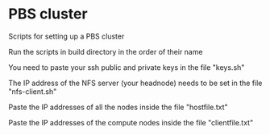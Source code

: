 # PBS cluster
Scripts for setting up a PBS cluster 

Run the scripts in build directory in the order of their name

You need to paste your ssh public and private keys in the file "keys.sh"

The IP address of the NFS server (your headnode) needs to be set in the file "nfs-client.sh"

Paste the IP addresses of all the nodes inside the file "hostfile.txt"

Paste the IP addresses of the compute nodes inside the file "clientfile.txt"



